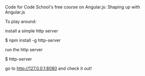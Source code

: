Code for Code School's free course on Angular.js: Shaping up with Angular.js

To play around:

install a simple http server

\$ npm install -g http-server

run the http server

\$ http-server

go to http://127.0.0.1:8080 and check it out!
